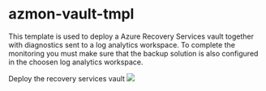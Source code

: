 # azmon-vault-tmpl

This template is used to deploy a Azure Recovery Services vault together with diagnostics sent to a log analytics workspace. To complete the monitoring you must make sure that the backup solution is also configured in the choosen log analytics workspace.

Deploy the recovery services vault <a href="https://raw.githubusercontent.com/mydur/ARMtemplates/master/azmon-vault-tmpl/_working/template.json?token=AMjjUxCqE8JV6Ki3tDNc1i0ZjefxWPM3ks5crzmuwA%3D%3D" target="_blank">
<img src="http://azuredeploy.net/deploybutton.png"/>
</a><br />

